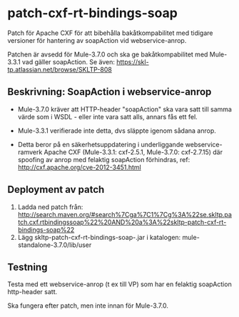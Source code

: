 # patch-cxf-rt-bindings-soap
Patch för Apache CXF för att bibehålla bakåtkompabilitet med tidigare versioner för hantering av soapAction vid webservice-anrop.

Patchen är avsedd för Mule-3.7.0 och ska ge bakåtkompabilitet med Mule-3.3.1 vad gäller soapAction.
Se även: https://skl-tp.atlassian.net/browse/SKLTP-808

## Beskrivning: SoapAction i webservice-anrop
* Mule-3.7.0 kräver att HTTP-header "soapAction" ska vara satt till samma värde som i WSDL - eller inte vara satt alls, annars fås ett fel.

* Mule-3.3.1 verifierade inte detta, dvs släppte igenom sådana anrop.

* Detta beror på en säkerhetsuppdatering i underliggande webservice-ramverk Apache CXF (Mule-3.3.1: cxf-2.5.1, Mule-3.7.0: cxf-2.7.15) där spoofing av anrop med felaktig soapAction förhindras, ref: http://cxf.apache.org/cve-2012-3451.html

## Deployment av patch
1. Ladda ned patch från: http://search.maven.org/#search%7Cga%7C1%7Cg%3A%22se.skltp.patch.cxf.rtbindingssoap%22%20AND%20a%3A%22skltp-patch-cxf-rt-bindings-soap%22
2. Lägg skltp-patch-cxf-rt-bindings-soap-<VERSION>.jar i katalogen: mule-standalone-3.7.0/lib/user

## Testning
Testa med ett webservice-anrop (t ex till VP) som har en felaktig soapAction http-header satt.

Ska fungera efter patch, men inte innan för Mule-3.7.0.
